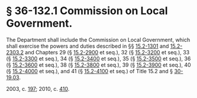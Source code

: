 # § 36-132.1 Commission on Local Government.

<p>The Department shall include the Commission on Local Government, which shall exercise the powers and duties described in §§ <a href='http://law.lis.virginia.gov/vacode/15.2-1301/'>15.2-1301</a> and <a href='http://law.lis.virginia.gov/vacode/15.2-2303.2/'>15.2-2303.2</a> and Chapters 29 (§ <a href='http://law.lis.virginia.gov/vacode/15.2-2900/'>15.2-2900</a> et seq.), 32 (§ <a href='http://law.lis.virginia.gov/vacode/15.2-3200/'>15.2-3200</a> et seq.), 33 (§ <a href='http://law.lis.virginia.gov/vacode/15.2-3300/'>15.2-3300</a> et seq.), 34 (§ <a href='http://law.lis.virginia.gov/vacode/15.2-3400/'>15.2-3400</a> et seq.), 35 (§ <a href='http://law.lis.virginia.gov/vacode/15.2-3500/'>15.2-3500</a> et seq.), 36 (§ <a href='http://law.lis.virginia.gov/vacode/15.2-3600/'>15.2-3600</a> et seq.), 38 (§ <a href='http://law.lis.virginia.gov/vacode/15.2-3800/'>15.2-3800</a> et seq.), 39 (§ <a href='http://law.lis.virginia.gov/vacode/15.2-3900/'>15.2-3900</a> et seq.), 40 (§ <a href='http://law.lis.virginia.gov/vacode/15.2-4000/'>15.2-4000</a> et seq.), and 41 (§ <a href='http://law.lis.virginia.gov/vacode/15.2-4100/'>15.2-4100</a> et seq.) of Title 15.2 and § <a href='http://law.lis.virginia.gov/vacode/30-19.03/'>30-19.03</a>.</p><p>2003, c. <a href='http://lis.virginia.gov/cgi-bin/legp604.exe?031+ful+CHAP0197'>197</a>; 2010, c. <a href='http://lis.virginia.gov/cgi-bin/legp604.exe?101+ful+CHAP0410'>410</a>.</p>